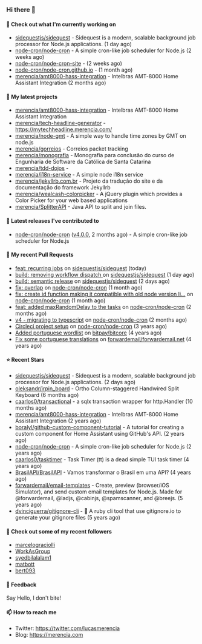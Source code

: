 ### Hi there 👋

#### 👷 Check out what I'm currently working on

- [sidequestjs/sidequest](https://github.com/sidequestjs/sidequest) - Sidequest is a modern, scalable background job processor for Node.js applications. (1 day ago)
- [node-cron/node-cron](https://github.com/node-cron/node-cron) - A simple cron-like job scheduler for Node.js (2 weeks ago)
- [node-cron/node-cron-site](https://github.com/node-cron/node-cron-site) -  (2 weeks ago)
- [node-cron/node-cron.github.io](https://github.com/node-cron/node-cron.github.io) -  (1 month ago)
- [merencia/amt8000-hass-integration](https://github.com/merencia/amt8000-hass-integration) - Intelbras AMT-8000 Home Assistant Integration (2 months ago)

#### 🌱 My latest projects

- [merencia/amt8000-hass-integration](https://github.com/merencia/amt8000-hass-integration) - Intelbras AMT-8000 Home Assistant Integration
- [merencia/tech-headline-generator](https://github.com/merencia/tech-headline-generator) - https://mytechheadline.merencia.com/
- [merencia/node-gmt](https://github.com/merencia/node-gmt) -  A simple way to handle time zones by GMT on node.js
- [merencia/gorreios](https://github.com/merencia/gorreios) - Correios packet tracking
- [merencia/monografia](https://github.com/merencia/monografia) - Monografia para conclusão do curso de Engunharia de Software da Católica de Santa Catarina
- [merencia/tdd-dojos](https://github.com/merencia/tdd-dojos) - 
- [merencia/i18n-service](https://github.com/merencia/i18n-service) - A simple node i18n service
- [merencia/jekyllrb.com.br](https://github.com/merencia/jekyllrb.com.br) - Projeto da tradução do site e da documentação do framework Jekyllrb
- [merencia/wealcash-colorpicker](https://github.com/merencia/wealcash-colorpicker) - A jQuery plugin which provides a Color Picker for your web based applications
- [merencia/SplitterAPI](https://github.com/merencia/SplitterAPI) - Java API to split and join files. 

#### 🔭 Latest releases I've contributed to

- [node-cron/node-cron](https://github.com/node-cron/node-cron) ([v4.0.0](https://github.com/node-cron/node-cron/releases/tag/v4.0.0), 2 months ago) - A simple cron-like job scheduler for Node.js

#### 🔨 My recent Pull Requests

- [feat: recurring jobs](https://github.com/sidequestjs/sidequest/pull/12) on [sidequestjs/sidequest](https://github.com/sidequestjs/sidequest) (today)
- [build: removing workflow dispatch ](https://github.com/sidequestjs/sidequest/pull/3) on [sidequestjs/sidequest](https://github.com/sidequestjs/sidequest) (1 day ago)
- [build: semantic release](https://github.com/sidequestjs/sidequest/pull/2) on [sidequestjs/sidequest](https://github.com/sidequestjs/sidequest) (2 days ago)
- [fix: overlap](https://github.com/node-cron/node-cron/pull/462) on [node-cron/node-cron](https://github.com/node-cron/node-cron) (1 month ago)
- [fix: create id function making it compatible with old node version li…](https://github.com/node-cron/node-cron/pull/455) on [node-cron/node-cron](https://github.com/node-cron/node-cron) (1 month ago)
- [feat: added maxRandomDelay to the tasks](https://github.com/node-cron/node-cron/pull/453) on [node-cron/node-cron](https://github.com/node-cron/node-cron) (2 months ago)
- [v4 - migrating to typescript](https://github.com/node-cron/node-cron/pull/439) on [node-cron/node-cron](https://github.com/node-cron/node-cron) (2 months ago)
- [Circleci project setup](https://github.com/node-cron/node-cron/pull/326) on [node-cron/node-cron](https://github.com/node-cron/node-cron) (3 years ago)
- [Added portuguese wordlist](https://github.com/bitpay/bitcore/pull/3193) on [bitpay/bitcore](https://github.com/bitpay/bitcore) (4 years ago)
- [Fix some portuguese translations](https://github.com/forwardemail/forwardemail.net/pull/95) on [forwardemail/forwardemail.net](https://github.com/forwardemail/forwardemail.net) (4 years ago)

#### ⭐ Recent Stars

- [sidequestjs/sidequest](https://github.com/sidequestjs/sidequest) - Sidequest is a modern, scalable background job processor for Node.js applications. (2 days ago)
- [oleksandr/irpin_board](https://github.com/oleksandr/irpin_board) - Ortho Column-staggered Handwired Split Keyboard (6 months ago)
- [caarlos0/transactional](https://github.com/caarlos0/transactional) - a sqlx transaction wrapper for http.Handler (10 months ago)
- [merencia/amt8000-hass-integration](https://github.com/merencia/amt8000-hass-integration) - Intelbras AMT-8000 Home Assistant Integration (2 years ago)
- [boralyl/github-custom-component-tutorial](https://github.com/boralyl/github-custom-component-tutorial) - A tutorial for creating a custom component for Home Assistant using GitHub&#39;s API. (2 years ago)
- [node-cron/node-cron](https://github.com/node-cron/node-cron) - A simple cron-like job scheduler for Node.js (2 years ago)
- [caarlos0/tasktimer](https://github.com/caarlos0/tasktimer) - Task Timer (tt) is a dead simple TUI task timer (4 years ago)
- [BrasilAPI/BrasilAPI](https://github.com/BrasilAPI/BrasilAPI) - Vamos transformar o Brasil em uma API? (4 years ago)
- [forwardemail/email-templates](https://github.com/forwardemail/email-templates) - Create, preview (browser/iOS Simulator), and send custom email templates for Node.js.  Made for @forwardemail, @ladjs, @cabinjs, @spamscanner, and @breejs. (5 years ago)
- [dvinciguerra/gitignore-cli](https://github.com/dvinciguerra/gitignore-cli) - 🛑 A ruby cli tool that use gitignore.io to generate your gitignore files (5 years ago)

#### 👯 Check out some of my recent followers

- [marcelograciolli](https://github.com/marcelograciolli)
- [WorkAsGroup](https://github.com/WorkAsGroup)
- [syedbilalalam1](https://github.com/syedbilalalam1)
- [matbott](https://github.com/matbott)
- [bert093](https://github.com/bert093)

#### 💬 Feedback

Say Hello, I don't bite!

#### 📫 How to reach me

- Twitter: https://twitter.com/lucasmerencia
- Blog: https://merencia.com
